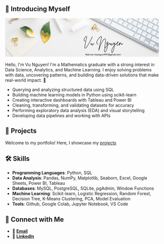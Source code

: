 ## 👋 Introducing Myself

![Banner](1693782076142.jpg)

Hello, I'm Vu Nguyen!
I'm a Mathematics graduate with a strong interest in Data Science, Analytics, and Machine Learning. I enjoy solving problems with data, uncovering patterns, and building data-driven solutions that make real-world impact. 🚀

- Querying and analyzing structured data using SQL
- Building machine learning models in Python using scikit-learn
- Creating interactive dashboards with Tableau and Power BI
- Cleaning, transforming, and validating datasets for accuracy
- Performing exploratory data analysis (EDA) and visual storytelling
- Developing data pipelines and working with APIs




## 📂 Projects
Welcome to my portfolio! Here, I showcase my [projects](https://www.datascienceportfol.io/hoangvu1997)



## 🛠 Skills
- **Programming Languages**: Python, SQL  
- **Data Analysis**: Pandas, NumPy, Matplotlib, Seaborn, Excel, Google Sheets, Power BI, Tableau   
- **Databases**: MySQL, PostgreSQL, SQLite, pgAdmin, Window Functions
- **Machine Learning**: Scikit-learn, Logistic Regression, Random Forest, Decision Tree, K-Means Clustering, PCA, Model Evaluation 
- **Tools**: Github, Google Colab, Jupyter Notebook, VS Code  



## 🤝 Connect with Me
- 📩 [**Email**](mailto:hoangvu1997@gmail.com)  
- 💼 [**LinkedIn**](https://www.linkedin.com/in/vunguyennnn)  





